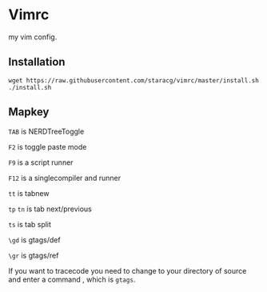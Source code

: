 Vimrc
=====
my vim config.

Installation
-------

	wget https://raw.githubusercontent.com/staracg/vimrc/master/install.sh
	./install.sh

Mapkey
------
`TAB` is NERDTreeToggle

`F2` is toggle paste mode

`F9` is a script runner

`F12` is a singlecompiler and runner

`tt` is tabnew

`tp` `tn` is tab next/previous

`ts` is tab split

`\gd` is gtags/def 

`\gr` is gtags/ref 

If you want to tracecode you need to change to your directory of source
and enter a command , which is `gtags`. 


